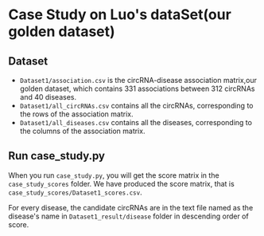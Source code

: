 # Case Study on Luo's dataSet(our golden dataset)

## Dataset
- `Dataset1/association.csv` is the circRNA-disease association matrix,our golden dataset, which contains 331 associations between 312 circRNAs and 40 diseases.
- `Dataset1/all_circRNAs.csv` contains all the circRNAs, corresponding to the rows of the association matrix.
- `Dataset1/all_diseases.csv` contains all the diseases, corresponding to the columns of the association matrix.

## Run case_study.py

When you run `case_study.py`, you will get the score matrix in the `case_study_scores` folder. We have produced the score matrix, that is `case_study_scores/Dataset1_scores.csv`.

For every disease, the candidate circRNAs are in the text file named as the disease's name in `Dataset1_result/disease` folder in descending order of score.